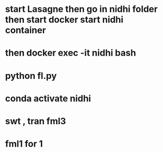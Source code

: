 # start Lasagne then go in nidhi folder then start docker start  nidhi container
# then docker exec -it nidhi bash
# python fl.py
# conda activate nidhi
# swt , tran fml3
# fml1 for 1